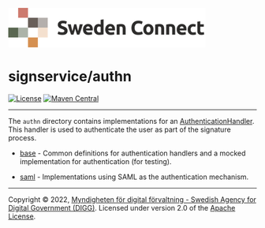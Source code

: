 ![Logo](../docs/images/sweden-connect.png)


# signservice/authn

[![License](https://img.shields.io/badge/License-Apache%202.0-blue.svg)](https://opensource.org/licenses/Apache-2.0) [![Maven Central](https://maven-badges.herokuapp.com/maven-central/se.swedenconnect.signservice/signservice-authn-parent/badge.svg)](https://maven-badges.herokuapp.com/maven-central/se.swedenconnect.signservice/signservice-authn-parent)

-----

The `authn` directory contains implementations for an [AuthenticationHandler](https://github.com/swedenconnect/signservice/blob/main/core/src/main/java/se/swedenconnect/signservice/authn/AuthenticationHandler.java). This handler is used to authenticate the user as part of the signature process.

- [base](base) - Common definitions for authentication handlers and a mocked implementation for authentication (for testing).

- [saml](saml) - Implementations using SAML as the authentication mechanism.

-----

Copyright &copy; 2022, [Myndigheten för digital förvaltning - Swedish Agency for Digital Government (DIGG)](http://www.digg.se). Licensed under version 2.0 of the [Apache License](http://www.apache.org/licenses/LICENSE-2.0).

